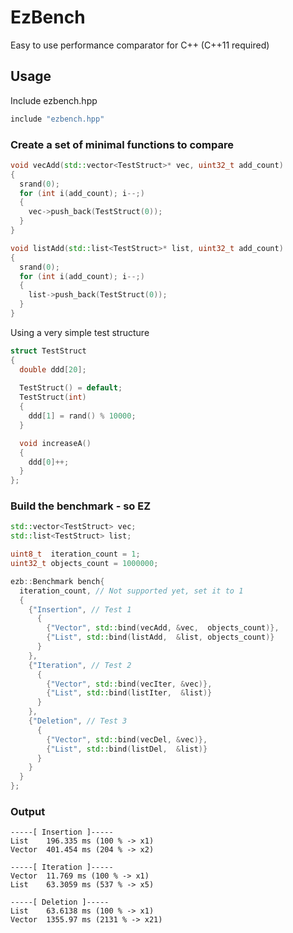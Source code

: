 # EzBench
Easy to use performance comparator for C++ (C++11 required)

## Usage
Include ezbench.hpp
```c++
include "ezbench.hpp"
```

### Create a set of minimal functions to compare
```c++
void vecAdd(std::vector<TestStruct>* vec, uint32_t add_count)
{
  srand(0);
  for (int i(add_count); i--;)
  {
    vec->push_back(TestStruct(0));
  }
}

void listAdd(std::list<TestStruct>* list, uint32_t add_count)
{
  srand(0);
  for (int i(add_count); i--;)
  {
    list->push_back(TestStruct(0));
  }
}
```
Using a very simple test structure
```c++
struct TestStruct
{
  double ddd[20];
  
  TestStruct() = default;
  TestStruct(int)
  {
    ddd[1] = rand() % 10000;
  }

  void increaseA()
  {
    ddd[0]++;
  }
};
```

### Build the benchmark - so EZ
```c++
std::vector<TestStruct> vec;
std::list<TestStruct> list;

uint8_t  iteration_count = 1;
uint32_t objects_count = 1000000;

ezb::Benchmark bench{
  iteration_count, // Not supported yet, set it to 1
  {
    {"Insertion", // Test 1
      {
        {"Vector", std::bind(vecAdd, &vec,  objects_count)},
        {"List", std::bind(listAdd,  &list, objects_count)}
      }
    },
    {"Iteration", // Test 2
      {
        {"Vector", std::bind(vecIter, &vec)},
        {"List", std::bind(listIter,  &list)}
      }
    },
    {"Deletion", // Test 3
      {
        {"Vector", std::bind(vecDel, &vec)},
        {"List", std::bind(listDel,  &list)}
      }
    }
  }
};
```

### Output
```
-----[ Insertion ]-----
List    196.335 ms (100 % -> x1)
Vector  401.454 ms (204 % -> x2)

-----[ Iteration ]-----
Vector  11.769 ms (100 % -> x1)
List    63.3059 ms (537 % -> x5)

-----[ Deletion ]-----
List    63.6138 ms (100 % -> x1)
Vector  1355.97 ms (2131 % -> x21)
```



